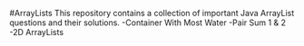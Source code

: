 #ArrayLists
This repository contains a collection of important Java ArrayList questions and their solutions.
-Container With Most Water
-Pair Sum 1 & 2
-2D ArrayLists
